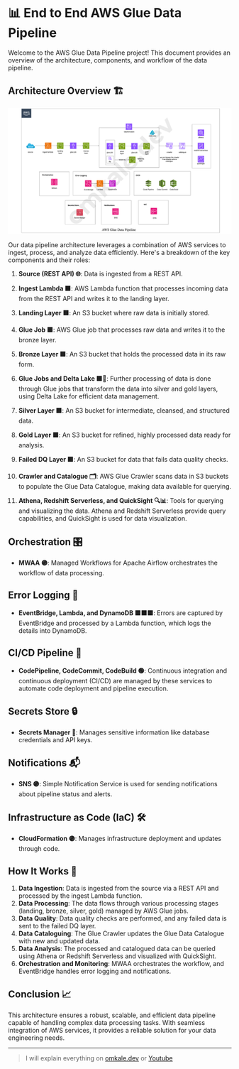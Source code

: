 
# 📊 End to End AWS Glue Data Pipeline

Welcome to the AWS Glue Data Pipeline project! This document provides an overview of the architecture, components, and workflow of the data pipeline.

## Architecture Overview 🏗️

![Architecture Diagram](https://github.com/omkale-dev/end-to-end-aws-glue-project/blob/main/Architecture.png?raw=true)



Our data pipeline architecture leverages a combination of AWS services to ingest, process, and analyze data efficiently. Here's a breakdown of the key components and their roles:


1. **Source (REST API) 🌐**: Data is ingested from a REST API.

2. **Ingest Lambda 🟧**: AWS Lambda function that processes incoming data from the REST API and writes it to the landing layer.

3. **Landing Layer 🟩**: An S3 bucket where raw data is initially stored.

4. **Glue Job 🟪**: AWS Glue job that processes raw data and writes it to the bronze layer.

5. **Bronze Layer 🟩**: An S3 bucket that holds the processed data in its raw form.

6. **Glue Jobs and Delta Lake 🟪🔵**: Further processing of data is done through Glue jobs that transform the data into silver and gold layers, using Delta Lake for efficient data management.

7. **Silver Layer 🟩**: An S3 bucket for intermediate, cleansed, and structured data.

8. **Gold Layer 🟩**: An S3 bucket for refined, highly processed data ready for analysis.

9. **Failed DQ Layer 🟥**: An S3 bucket for data that fails data quality checks.

10. **Crawler and Catalogue 🗂️**: AWS Glue Crawler scans data in S3 buckets to populate the Glue Data Catalogue, making data available for querying.

11. **Athena, Redshift Serverless, and QuickSight 🔍📊**: Tools for querying and visualizing the data. Athena and Redshift Serverless provide query capabilities, and QuickSight is used for data visualization.

## Orchestration 🎛️

- **MWAA 🟣**: Managed Workflows for Apache Airflow orchestrates the workflow of data processing.

## Error Logging 🚨

- **EventBridge, Lambda, and DynamoDB 🟪🟧🟪**: Errors are captured by EventBridge and processed by a Lambda function, which logs the details into DynamoDB.

## CI/CD Pipeline 🚀

- **CodePipeline, CodeCommit, CodeBuild 🟢**: Continuous integration and continuous deployment (CI/CD) are managed by these services to automate code deployment and pipeline execution.

## Secrets Store 🔒

- **Secrets Manager 🔴**: Manages sensitive information like database credentials and API keys.

## Notifications 📬

- **SNS 🟣**: Simple Notification Service is used for sending notifications about pipeline status and alerts.

## Infrastructure as Code (IaC) 🛠️

- **CloudFormation 🟣**: Manages infrastructure deployment and updates through code.

## How It Works 🔄

1. **Data Ingestion**: Data is ingested from the source via a REST API and processed by the ingest Lambda function.
2. **Data Processing**: The data flows through various processing stages (landing, bronze, silver, gold) managed by AWS Glue jobs.
3. **Data Quality**: Data quality checks are performed, and any failed data is sent to the failed DQ layer.
4. **Data Cataloguing**: The Glue Crawler updates the Glue Data Catalogue with new and updated data.
5. **Data Analysis**: The processed and catalogued data can be queried using Athena or Redshift Serverless and visualized with QuickSight.
6. **Orchestration and Monitoring**: MWAA orchestrates the workflow, and EventBridge handles error logging and notifications.

## Conclusion 📈

This architecture ensures a robust, scalable, and efficient data pipeline capable of handling complex data processing tasks. With seamless integration of AWS services, it provides a reliable solution for your data engineering needs.

---

 
 > I will explain everything on [omkale.dev](https://omkale.dev/) or [Youtube](https://www.youtube.com/channel/UChz8grPC9BR7x9BvEEuuO-A)
